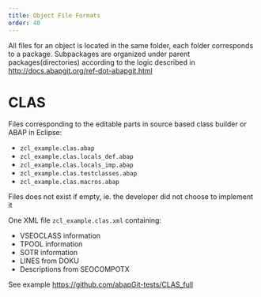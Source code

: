 ```yaml
---
title: Object File Formats
order: 40
---
```


All files for an object is located in the same folder, each folder corresponds to a package. Subpackages are organized under parent packages(directories) according to the logic described in http://docs.abapgit.org/ref-dot-abapgit.html

# CLAS
Files corresponding to the editable parts in source based class builder or ABAP in Eclipse:

* `zcl_example.clas.abap`
* `zcl_example.clas.locals_def.abap`
* `zcl_example.clas.locals_imp.abap`
* `zcl_example.clas.testclasses.abap`
* `zcl_example.clas.macros.abap`

Files does not exist if empty, ie. the developer did not choose to implement it

One XML file `zcl_example.clas.xml` containing:

* VSEOCLASS information
* TPOOL information
* SOTR information
* LINES from DOKU
* Descriptions from SEOCOMPOTX

See example https://github.com/abapGit-tests/CLAS_full
